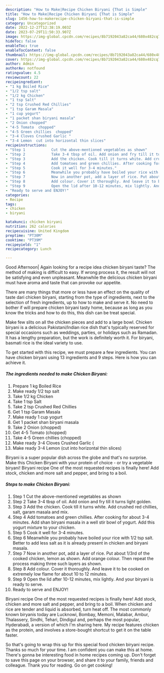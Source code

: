 ```yaml
---
description: "How to Make|Recipe Chicken Biryani {That is Simple"
title: "How to Make|Recipe Chicken Biryani {That is Simple"
slug: 1456-how-to-makerecipe-chicken-biryani-that-is-simple
category: Uncategorized
date: 2022-12-27T12:38:19.003Z
date: 2023-07-29T11:50:33.907Z
image: https://img-global.cpcdn.com/recipes/8b7192043a82ca44/680x482cq70/chicken-biryani-recipe-main-photo.jpg
hideToc: false
enableToc: true
enableTocContent: false
thumbnail: https://img-global.cpcdn.com/recipes/8b7192043a82ca44/680x482cq70/chicken-biryani-recipe-main-photo.jpg
cover: https://img-global.cpcdn.com/recipes/8b7192043a82ca44/680x482cq70/chicken-biryani-recipe-main-photo.jpg
author: Admin
authorAv: notfound
ratingvalue: 4.5
reviewcount: 22
recipeingredient:
- "1 kg Boiled Rice"
- "1/2 tsp salt"
- "1/2 kg Chicken"
- "1 tsp Salt"
- "2 tsp Crushed Red Chillies"
- "1 tsp Garam Masala"
- "1 cup yogurt"
- "1 packet shan biryani masala"
- "2 Onion chopped"
- "4-5 Tomato  chopped"
- "4-5 Green chillies  chopped"
- "3-4 Cloves Crushed Garlic "
- "3-4 Lemon  cut into horizontal thin slices"
recipeinstructions:
- "Step 1            Cut the above-mentioned vegetables as shown"
- "Step 2            Take 3-4 tbsp of oil. Add onion and fry till it turns light golden."
- "Step 3            Add the chicken. Cook till it turns white. Add crushed red chillies, salt, garam masala and mix."
- "Step 4            Add tomatoes and green chillies. After cooking for about 3-4 minutes. Add shan biryani masala in a well stir bowl of yogurt. Add this yogurt mixture to your chicken."
- "Step 5            Cook it well for 3-4 minutes."
- "Step 6            Meanwhile you probably have boiled your rice with 1/2 tsp salt. Better to add less salt as it is already present in chicken and biryani masala."
- "Step 7            Now in another pot, add a layer of rice. Put about 1/3rd of the cooked chicken, lemon as shown. Add orange colour. Then repeat the process making three such layers as shown."
- "Step 8            Add colour. Cover it thoroughly. And leave it to be cooked on extremely low flame for about 10 to 12 minutes."
- "Step 9            Open the lid after 10-12 minutes, mix lightly. And your biryani is ready to serve."
- "Ready to serve and ENJOY!"
categories:
- Recipe
tags:
- chicken
- biryani

katakunci: chicken biryani 
nutrition: 262 calories
recipecuisine: United Kingdom
preptime: "PT30M"
cooktime: "PT39M"
recipeyield: "1"
recipecategory: Lunch

---
```



Good Afternoon| Again looking for a recipe idea chicken biryani taste? The method of making is difficult to easy. If wrong process it, the result will not be satisfying and even unpleasant. Meanwhile the delicious chicken biryani must have aroma and taste that can provoke our appetite.






There are many things that more or less have an effect on the quality of taste dari chicken biryani, starting from the type of ingredients, next to the selection of fresh ingredients, up to how to make and serve it. No need to bother if will prepare chicken biryani tasty home, because as long as you know the tricks and how to do this, this dish can be treat special.


Make few slits on all the chicken pieces and add to a large bowl. Chicken biryani is a delicious Pakistani/Indian rice dish that&#39;s typically reserved for special occasions such as weddings, parties, or holidays such as Ramadan. It has a lengthy preparation, but the work is definitely worth it. For biryani, basmati rice is the ideal variety to use.


To get started with this recipe, we must prepare a few ingredients. You can have chicken biryani using 13 ingredients and 9 steps. Here is how you can achieve it.

<!--inarticleads1-->

##### The ingredients needed to make Chicken Biryani:

1. Prepare 1 kg Boiled Rice
1. Make ready 1/2 tsp salt
1. Take 1/2 kg Chicken
1. Take 1 tsp Salt
1. Take 2 tsp Crushed Red Chillies
1. Get 1 tsp Garam Masala
1. Make ready 1 cup yogurt
1. Get 1 packet shan biryani masala
1. Take 2 Onion (chopped)
1. Get 4-5 Tomato  (chopped)
1. Take 4-5 Green chillies  (chopped)
1. Make ready 3-4 Cloves Crushed Garlic (
1. Make ready 3-4 Lemon  (cut into horizontal thin slices)


Biryani is a super popular dish across the globe and that&#39;s no surprise. Make this Chicken Biryani with your protein of choice - or try a vegetable biryani! Biryani recipe One of the most requested recipes is finally here! Add stock, chicken and more salt and pepper, and bring to a boil. 

<!--inarticleads2-->

##### Steps to make Chicken Biryani:

1. Step 1            Cut the above-mentioned vegetables as shown
1. Step 2            Take 3-4 tbsp of oil. Add onion and fry till it turns light golden.
1. Step 3            Add the chicken. Cook till it turns white. Add crushed red chillies, salt, garam masala and mix.
1. Step 4            Add tomatoes and green chillies. After cooking for about 3-4 minutes. Add shan biryani masala in a well stir bowl of yogurt. Add this yogurt mixture to your chicken.
1. Step 5            Cook it well for 3-4 minutes.
1. Step 6            Meanwhile you probably have boiled your rice with 1/2 tsp salt. Better to add less salt as it is already present in chicken and biryani masala.
1. Step 7            Now in another pot, add a layer of rice. Put about 1/3rd of the cooked chicken, lemon as shown. Add orange colour. Then repeat the process making three such layers as shown.
1. Step 8            Add colour. Cover it thoroughly. And leave it to be cooked on extremely low flame for about 10 to 12 minutes.
1. Step 9            Open the lid after 10-12 minutes, mix lightly. And your biryani is ready to serve.
1. Ready to serve and ENJOY!

Biryani recipe One of the most requested recipes is finally here! Add stock, chicken and more salt and pepper, and bring to a boil. When chicken and rice are tender and liquid is absorbed, turn heat off. The most commonly known biryanis today are Lucknowi, Bombay, Memoni, Malabar, Ambur, Thalassery, Sindhi, Tehari, Dindigul and, perhaps the most popular, Hyderabadi, a version of which I&#39;m sharing here. My recipe features chicken as the protein, and involves a store-bought shortcut to get it on the table faster. 

So that's going to wrap this up for this special food chicken biryani recipe. Thanks so much for your time. I am confident you can make this at home. There's gonna be interesting food in home recipes coming up. Don't forget to save this page on your browser, and share it to your family, friends and colleague. Thank you for reading. Go on get cooking!
